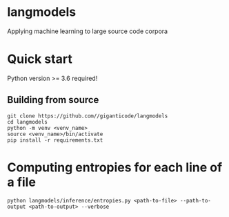 # langmodels
Applying machine learning to large source code corpora

# Quick start

Python version >= 3.6 required!

## Building from source

```
git clone https://github.com//giganticode/langmodels
cd langmodels
python -m venv <venv_name>
source <venv_name>/bin/activate
pip install -r requirements.txt
```

# Computing entropies for each line of a file
```
python langmodels/inference/entropies.py <path-to-file> --path-to-output <path-to-output> --verbose
```
